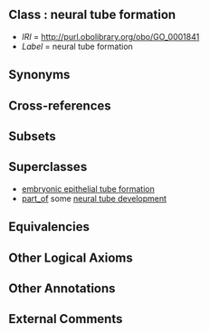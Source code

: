 
## Class : neural tube formation

 * *IRI* = http://purl.obolibrary.org/obo/GO_0001841
 * *Label* = neural tube formation

## Synonyms


## Cross-references


## Subsets


## Superclasses

 * [embryonic epithelial tube formation](../../GO/38/GO_0001838.md)
 * [part_of](../../BFO/50/BFO_0000050.md) some [neural tube development](../../GO/15/GO_0021915.md)

## Equivalencies


## Other Logical Axioms


## Other Annotations


## External Comments

